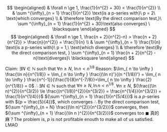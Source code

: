 $$
\begin{aligned}
 & \forall n \ge 1, \frac{1}{n^{2} + 30} < \frac{1}{n^{2}} \\
 & \sum ^{\infty}_{n = 1} \frac{1}{n^{2}} \text{is a p-series with}\ p = 2\ \text{which converges} \\
 & \therefore \text{By the direct comparison test,}\ \sum ^{\infty}_{n = 1} \frac{1}{n^{2} + 30}\text{also converges} \ \blacksquare
\end{aligned}
$$
$$
\begin{aligned}
 & \forall n \ge 1, \frac{n + 2}{n^{2}-n} > \frac{n + 2}{n^{2}} > \frac{n}{n^{2}} = \frac{1}{n} \\
 & \sum ^{\infty}_{n = 1} \frac{1}{n} \text{is a p-series with}\ p = 1,\ \text{which diverges} \\
 & \therefore \text{By the direct comparison test, } \sum ^{\infty}_{n = 1} \frac{n + 2}{n^{2} - n}\text{diverges}\ \blacksquare
\end{aligned}
$$

Claim: ${\exists N \in \mathbb{N}}$ such that ${\forall n \ge N}$, ${\ln n < n^{1/8}}$
Reason:
$\lim_{ n \to \infty } \frac{\ln n}{n^{1/8}} = \lim_{ n \to \infty } \frac{(\ln n)'}{(n ^{1/8})'} = \lim_{ n \to \infty } \frac{n^{-1}}{\frac{1}{8}n^{-7/8}}=\lim_{ n \to \infty } \frac{2}{n^{1/8}} = 0$
${\therefore \exists N \in \mathbb{N}}$ such that ${\forall n \ge N, \ln n < n^{1/8}}$.
${\forall n \ge N}$, ${\frac{(\ln n)^{2}}{n^{3/2}} \le \frac{(n^{1/8})^{2}}{n^{3/2}} = \frac{n^{1/4}}{n^{3/2}} = \frac{1}{n^{1/4}}}$
${\sum ^{\infty}_{n = 1} \frac{1}{n^{5/4}}}$ is a $p$-series with ${p = \frac{5}{4}}$, which converges
$\therefore$ By the direct comparison test, ${\sum ^{\infty}_{n = N} \frac{(\ln n)^{2}}{n^{3/2}}}$ converges, then ${\sum ^{\infty}_{n = 1} \frac{(\ln n )^{2}}{n^{3/2}}}$ converges too $\blacksquare$
真的麻？The problem is, $p$ is not profitable enouth to make all of us satisfied. LMAO